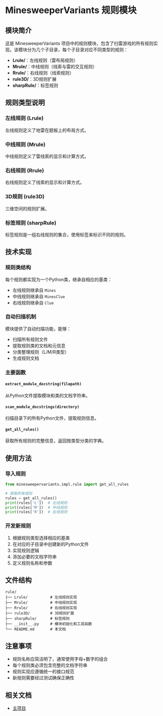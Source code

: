 # MinesweeperVariants 规则模块

## 模块简介

这是 MinesweeperVariants 项目中的规则模块，包含了扫雷游戏的所有规则实现。该模块分为几个子目录，每个子目录对应不同类型的规则：

- **Lrule/**：左线规则（雷布局规则）
- **Mrule/**：中线规则（线索与雷的交互规则）
- **Rrule/**：右线规则（线索规则）
- **rule3D/**：3D规则扩展
- **sharpRule/**：标签规则

## 规则类型说明

### 左线规则 (Lrule)

左线规则定义了地雷在题板上的布局方式。

### 中线规则 (Mrule)

中线规则定义了雷线索的显示和计算方式。

### 右线规则 (Rrule)

右线规则定义了线索的显示和计算方式。

### 3D规则 (rule3D)

三维空间的规则扩展。

### 标签规则 (sharpRule)

标签规则是一组右线规则的集合，使用标签来标识不同的规则。

## 技术实现

### 规则类结构

每个规则都实现为一个Python类，继承自相应的基类：

- 左线规则继承自 `Mines`
- 中线规则继承自 `MinesClue`
- 右线规则继承自 `Clue`

### 自动扫描机制

模块提供了自动扫描功能，能够：

- 扫描所有规则文件
- 提取规则类的文档和元信息
- 分类整理规则（L/M/R类型）
- 生成规则文档

### 主要函数

#### `extract_module_docstring(filepath)`

从Python文件提取模块和类的文档字符串。

#### `scan_module_docstrings(directory)`

扫描目录下的所有Python文件，提取规则信息。

#### `get_all_rules()`

获取所有规则的完整信息，返回按类型分类的字典。

## 使用方法

### 导入规则

```python
from minesweepervariants.impl.rule import get_all_rules

# 获取所有规则
rules = get_all_rules()
print(rules['L'])  # 左线规则
print(rules['M'])  # 中线规则
print(rules['R'])  # 右线规则
```

### 开发新规则

1. 根据规则类型选择相应的基类
2. 在对应的子目录中创建新的Python文件
3. 实现规则逻辑
4. 添加必要的文档字符串
5. 定义规则名称和参数

## 文件结构

```
rule/
├── Lrule/          # 左线规则实现
├── Mrule/          # 中线规则实现
├── Rrule/          # 右线规则实现
├── rule3D/         # 3D规则扩展
├── sharpRule/      # 标签规则
├── __init__.py     # 模块初始化和工具函数
└── README.md       # 本文档
```

## 注意事项

- 规则名称应简洁明了，通常使用字母+数字的组合
- 每个规则类必须包含完整的文档字符串
- 规则实现应遵循统一的接口规范
- 新规则需要经过测试确保正确性

## 相关文档

- [主项目](https://github.com/Minesweepervariants-Fanmade/MinesweeperVariants)
